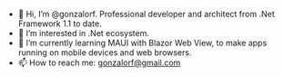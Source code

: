 - 👋 Hi, I’m @gonzalorf. Professional developer and architect from .Net Framework 1.1 to date.
- 👀 I’m interested in .Net ecosystem.
- 🌱 I’m currently learning MAUI with Blazor Web View, to make apps running on mobile devices and web browsers.
- 📫 How to reach me: gonzalorf@gmail.com

<!---
gonzalorf/gonzalorf is a ✨ special ✨ repository because its `README.md` (this file) appears on your GitHub profile.
You can click the Preview link to take a look at your changes.
--->
